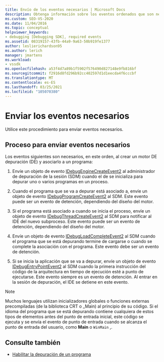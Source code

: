 ```yaml
---
title: Envío de los eventos necesarios | Microsoft Docs
description: Obtenga información sobre los eventos ordenados que son necesarios para crear un motor de depuración y adjuntarlo a un programa en la depuración de Visual Studio.
ms.custom: SEO-VS-2020
ms.date: 11/04/2016
ms.topic: conceptual
helpviewer_keywords:
- debugging [Debugging SDK], required events
ms.assetid: 08319157-43fb-44a9-9a63-50b919fe1377
author: leslierichardson95
ms.author: lerich
manager: jmartens
ms.workload:
- vssdk
ms.openlocfilehash: a53f4d7a89b1f5902f576490d827148e9fb816bf
ms.sourcegitcommit: f2916d8fd296b92cc402597d1d1eecda4f6cccbf
ms.translationtype: MT
ms.contentlocale: es-ES
ms.lasthandoff: 03/25/2021
ms.locfileid: "105070380"
---
```

# <a name="send-the-required-events"></a>Enviar los eventos necesarios
Utilice este procedimiento para enviar eventos necesarios.

## <a name="process-for-sending-required-events"></a>Proceso para enviar eventos necesarios
 Los eventos siguientes son necesarios, en este orden, al crear un motor DE depuración (DE) y asociarlo a un programa:

1. Envíe un objeto de evento [IDebugEngineCreateEvent2](../../extensibility/debugger/reference/idebugenginecreateevent2.md) al administrador de depuración de la sesión (SDM) cuando el de se inicializa para depurar uno o varios programas en un proceso.

2. Cuando el programa que se va a depurar está asociado a, envíe un objeto de evento [IDebugProgramCreateEvent2](../../extensibility/debugger/reference/idebugprogramcreateevent2.md) al SDM. Este evento puede ser un evento de detención, dependiendo del diseño del motor.

3. Si el programa está asociado a cuando se inicia el proceso, envíe un objeto de evento [IDebugThreadCreateEvent2](../../extensibility/debugger/reference/idebugthreadcreateevent2.md) al SDM para notificar al IDE del nuevo subproceso. Este evento puede ser un evento de detención, dependiendo del diseño del motor.

4. Envíe un objeto de evento [IDebugLoadCompleteEvent2](../../extensibility/debugger/reference/idebugloadcompleteevent2.md) al SDM cuando el programa que se está depurando termine de cargarse o cuando se complete la asociación con el programa. Este evento debe ser un evento de detención.

5. Si se inicia la aplicación que se va a depurar, envíe un objeto de evento [IDebugEntryPointEvent2](../../extensibility/debugger/reference/idebugentrypointevent2.md) al SDM cuando la primera instrucción del código de la arquitectura en tiempo de ejecución esté a punto de ejecutarse. Este evento siempre es un evento de detención. Al entrar en la sesión de depuración, el IDE se detiene en este evento.

> [!NOTE]
> Muchos lenguajes utilizan inicializadores globales o funciones externas precompiladas (de la biblioteca CRT o _Main) al principio de su código. Si el idioma del programa que se está depurando contiene cualquiera de estos tipos de elementos antes del punto de entrada inicial, este código se ejecuta y se envía el evento de punto de entrada cuando se alcanza el punto de entrada del usuario, como **Main** o `WinMain` ,.

## <a name="see-also"></a>Consulte también
- [Habilitar la depuración de un programa](../../extensibility/debugger/enabling-a-program-to-be-debugged.md)
